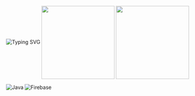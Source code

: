 ![Typing SVG](https://readme-typing-svg.demolab.com?font=Fira+Code&pause=1000&center=true&random=true&width=435&lines=Hello+I'm+Kevin;I+am+a+Computer+Engineering+student)
<img height=200 align="center" src="https://github-readme-stats.vercel.app/api?username=24kewang" />
<img height=200 align="center" src="https://github-readme-stats.vercel.app/api/top-langs?username=24kewang&layout=compact&langs_count=8&card_width=320" />


![Java](https://img.shields.io/badge/Java-%23ED8B00.svg?style=for-the-badge&logo=openjdk&logoColor=white)
![Firebase](https://img.shields.io/badge/firebase-ffca28?style=for-the-badge&logo=firebase&logoColor=black)
<!--
**24kewang/24kewang** is a ✨ _special_ ✨ repository because its `README.md` (this file) appears on your GitHub profile.

Here are some ideas to get you started:

- 🔭 I’m currently working on ...
- 🌱 I’m currently learning ...
- 👯 I’m looking to collaborate on ...
- 🤔 I’m looking for help with ...
- 💬 Ask me about ...
- 📫 How to reach me: ...
- 😄 Pronouns: ...
- ⚡ Fun fact: ...
-->
